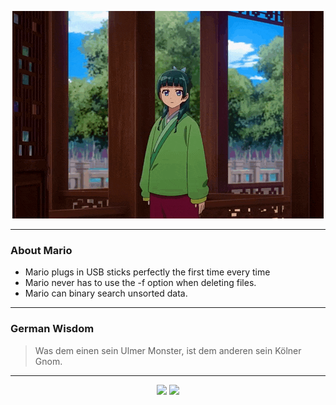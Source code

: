 <p align="center">
  <img src="assets/maomao.gif" />
</p>

---

### About Mario
- Mario plugs in USB sticks perfectly the first time every time
- Mario never has to use the -f option when deleting files.
- Mario can binary search unsorted data.

---

### German Wisdom
> Was dem einen sein Ulmer Monster, ist dem anderen sein Kölner Gnom.

---

<p align="center">
  <a>
    <img height="180em" src="https://github-readme-stats-eight-theta.vercel.app/api?username=Torfkopp&show_icons=true&theme=dark&include_all_commits=true&count_private=true"/>
  </a>
  <a href="https://github.com/Torfkopp?tab=repositories">
    <img height="180em" src="https://github-readme-stats-eight-theta.vercel.app/api/top-langs/?username=torfkopp&layout=compact&theme=dark&langs_count=8&hide=java"/>
  </a>
</p>

